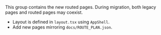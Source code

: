 This group contains the new routed pages. During migration, both legacy pages and routed pages may coexist.

- Layout is defined in `layout.tsx` using `AppShell`.
- Add new pages mirroring `docs/ROUTE_PLAN.json`.


